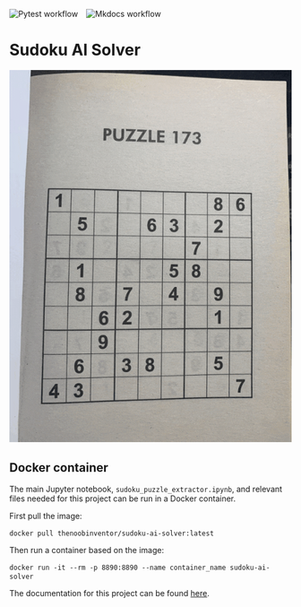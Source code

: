 ![Pytest workflow](https://github.com/TheNoobInventor/sudoku-ai-solver/actions/workflows/.github/workflows/pytest.yml/badge.svg) &ensp; ![Mkdocs workflow](https://github.com/TheNoobInventor/sudoku-ai-solver/actions/workflows/.github/workflows/docs.yml/badge.svg)
# Sudoku AI Solver

<p align='center'>
    <img src='docs/images/sudoku-ai-solver.gif'>
</p>

## Docker container

The main Jupyter notebook, `sudoku_puzzle_extractor.ipynb`, and relevant files needed for this project can be run in a Docker container. 

First pull the image:

```
docker pull thenoobinventor/sudoku-ai-solver:latest
```

Then run a container based on the image:

```
docker run -it --rm -p 8890:8890 --name container_name sudoku-ai-solver
```

The documentation for this project can be found [here](https://TheNoobInventor.github.io/sudoku-ai-solver/).

